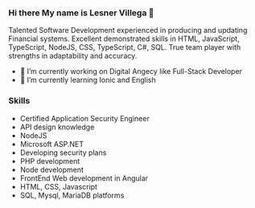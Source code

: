 ### Hi there My name is Lesner Villega 👋

Talented Software Development experienced in producing and updating Financial systems.
Excellent  demonstrated skills in HTML, JavaScript, TypeScript, NodeJS, CSS, TypeScript, C#, SQL. 
True team player with strengths in adaptability and accuracy.

- 🔭 I’m currently working on Digital Angecy like Full-Stack Developer
- 🌱 I’m currently learning Ionic and English


### Skills

- Certified Application Security Engineer
- API design knowledge
- NodeJS
- Microsoft ASP.NET
- Developing security plans
- PHP development
- Node development
- FrontEnd Web development in Angular
- HTML, CSS, Javascript
- SQL, Mysql, MariaDB platforms

